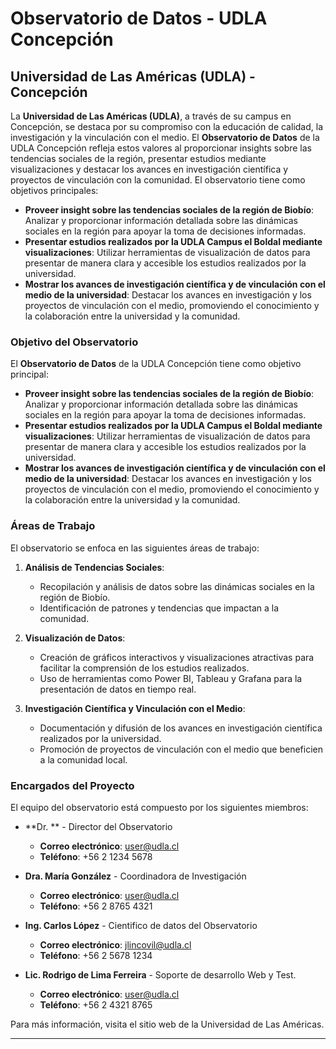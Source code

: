 # Observatorio de Datos - UDLA Concepción

## Universidad de Las Américas (UDLA) - Concepción

La **Universidad de Las Américas (UDLA)**, a través de su campus en Concepción, se destaca por su compromiso con la educación de calidad, la investigación y la vinculación con el medio. El **Observatorio de Datos** de la UDLA Concepción refleja estos valores al proporcionar insights sobre las tendencias sociales de la región, presentar estudios mediante visualizaciones y destacar los avances en investigación científica y proyectos de vinculación con la comunidad. El observatorio tiene como objetivos principales:

- **Proveer insight sobre las tendencias sociales de la región de Biobío**: Analizar y proporcionar información detallada sobre las dinámicas sociales en la región para apoyar la toma de decisiones informadas.
- **Presentar estudios realizados por la UDLA Campus el Boldal mediante visualizaciones**: Utilizar herramientas de visualización de datos para presentar de manera clara y accesible los estudios realizados por la universidad.
- **Mostrar los avances de investigación científica y de vinculación con el medio de la universidad**: Destacar los avances en investigación y los proyectos de vinculación con el medio, promoviendo el conocimiento y la colaboración entre la universidad y la comunidad.



### Objetivo del Observatorio

El **Observatorio de Datos** de la UDLA Concepción tiene como objetivo principal:

- **Proveer insight sobre las tendencias sociales de la región de Biobío**: Analizar y proporcionar información detallada sobre las dinámicas sociales en la región para apoyar la toma de decisiones informadas.
- **Presentar estudios realizados por la UDLA Campus el Boldal mediante visualizaciones**: Utilizar herramientas de visualización de datos para presentar de manera clara y accesible los estudios realizados por la universidad.
- **Mostrar los avances de investigación científica y de vinculación con el medio de la universidad**: Destacar los avances en investigación y los proyectos de vinculación con el medio, promoviendo el conocimiento y la colaboración entre la universidad y la comunidad.

### Áreas de Trabajo

El observatorio se enfoca en las siguientes áreas de trabajo:

1. **Análisis de Tendencias Sociales**:
   - Recopilación y análisis de datos sobre las dinámicas sociales en la región de Biobío.
   - Identificación de patrones y tendencias que impactan a la comunidad.

2. **Visualización de Datos**:
   - Creación de gráficos interactivos y visualizaciones atractivas para facilitar la comprensión de los estudios realizados.
   - Uso de herramientas como Power BI, Tableau y Grafana para la presentación de datos en tiempo real.

3. **Investigación Científica y Vinculación con el Medio**:
   - Documentación y difusión de los avances en investigación científica realizados por la universidad.
   - Promoción de proyectos de vinculación con el medio que beneficien a la comunidad local.

### Encargados del Proyecto

El equipo del observatorio está compuesto por los siguientes miembros:

- **Dr. ** - Director del Observatorio
  - **Correo electrónico**: user@udla.cl
  - **Teléfono**: +56 2 1234 5678

- **Dra. María González** - Coordinadora de Investigación
  - **Correo electrónico**: user@udla.cl
  - **Teléfono**: +56 2 8765 4321

- **Ing. Carlos López** - Cientifico de datos del Observatorio
  - **Correo electrónico**: jlincovil@udla.cl
  - **Teléfono**: +56 2 5678 1234

- **Lic. Rodrigo de Lima Ferreira** - Soporte de desarrollo Web y Test.
  - **Correo electrónico**: user@udla.cl
  - **Teléfono**: +56 2 4321 8765

Para más información, visita el sitio web de la Universidad de Las Américas.

---


 
